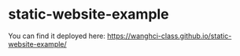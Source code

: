 # static-website-example

You can find it deployed here: https://wanghci-class.github.io/static-website-example/
